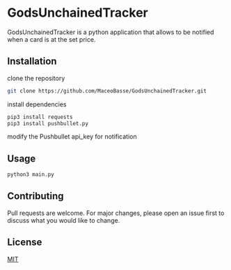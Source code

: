 # GodsUnchainedTracker

GodsUnchainedTracker is a python application that allows to be notified when a card is at the set price.

## Installation

clone the repository

```bash
git clone https://github.com/MaceoBasse/GodsUnchainedTracker.git
```
install dependencies

```bash
pip3 install requests
pip3 install pushbullet.py
```
modify the Pushbullet api_key for notification
## Usage

```bash
python3 main.py
```

## Contributing
Pull requests are welcome. For major changes, please open an issue first to discuss what you would like to change.

## License
[MIT](https://choosealicense.com/licenses/mit/)